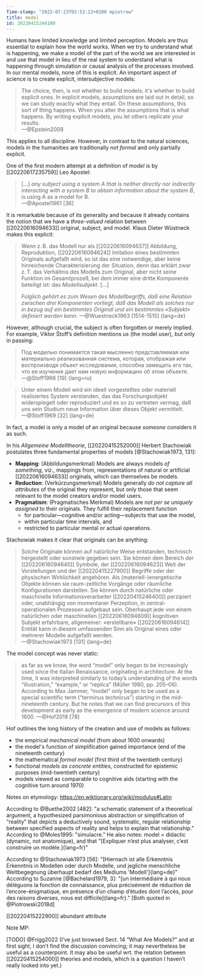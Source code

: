 ```yaml
---
Time-stamp: "2022-07-23T02:52:12+0200 mpiotrow"
title: model
id: 20220415244100
---
```


Humans have limited knowledge and limited perception.  Models are thus essential to explain how the world works.  When we try to understand what is happening, we make a model of the part of the world we are interested in and use that model in lieu of the real system to understand what is happening through simulation or causal analysis of the processes involved.  In our mental models, none of this is explicit.  An important aspect of science is to create explicit, intersubjective models:

> The choice, then, is not whether to build models; it's whether to build explicit ones.  In explicit models, assumptions are laid out in detail, so we can study exactly what they entail.  On these assumptions, this sort of thing happens.  When you alter the assumptions that is what happens.  By writing explicit models, you let others replicate your results.  
—@Epstein2008

This applies to all discipline.  However, in contrast to the natural sciences, models in the humanities are traditionally *not formal* and only partially explicit.

One of the first modern attempt at a definition of *model* is by [[20220617235759]] Leo Apostel:

> […] *any subject using a system A that is neither directly nor indirectly interacting with a system B to obtain information about the system B*, is using A as a model for B.  
—@Apostel1961 [36]

It is remarkable because of its generality and because it already contains the notion that we have a *three-valued* relation between [[20220616094633]] original, subject, and model.  Klaus Dieter Wüstneck makes this explicit:

> Wenn z. B. das Modell nur als [[20220616094637]] Abbildung, Reproduktion, [[20220616094624]] Imitation eines bestimmten Originals aufgefaßt wird, so ist das eine notwendige, aber keine hinreichende Charakterisierung der Situation, denn das erklärt zwar z. T. das Verhältnis des Modells zum Original, aber nicht seine Funktion im Gesamtprozeß, bei dem immer eine dritte Komponente beteiligt ist: das *Modellsubjekt*. […]
>
> *Folglich gehört es zum Wesen des Modellbegriffs, daß eine Relation zwischen drei Komponenten vorliegt, daß das Modell als solches nur in bezug auf ein bestimmtes Original und ein bestimmtes «Subjekt» definiert werden kann.*
—@Wuestneck1963 [1514-1515]
{lang=de}

However, although crucial, the subject is often forgotten or merely implied.  For example, Viktor Štoff’s definition mentions *us* (the model user), but only in passing:

> Под моделью понимается такая мысленно представляемая или материально реализованная система, которая, отображая или воспроизводя объект исследования, способна замещать его так, что ее изучение дает нам новую информацию об этом объекте.  
—@Stoff1966 [19]
{lang=ru}

> Unter einem Modell wird ein ideell vorgestelltes oder materiell realisiertes System verstanden, das das Forschungsobjekt widerspiegelt oder reproduziert und es so zu vertreten vermag, daß uns sein Studium neue Information über dieses Objekt vermittelt.  
—@Stoff1969 [32]
{lang=de}

In fact, a model is only a model of an original because *someone* considers it as such.

In his *Allgemeine Modelltheorie*, [[20220415252000]] Herbert Stachowiak postulates three fundamental properties of models [@Stachowiak1973, 131]:

- **Mapping**: (Abbildungsmerkmal) Models are always models *of something*, viz., mappings from, representations of natural or artificial [[20220616094633]] originals, which can themselves be models.
- **Reduction**: (Verkürzungsmerkmal) Models generally *do not capture all attributes* of the original they represent, but only those that seem relevant to the model creators and/or model users.
- **Pragmatism**: (Pragmatisches Merkmal) Models are *not per se uniquely assigned* to their originals. They fulfill their replacement function
    - for particular—cognitive and/or acting—subjects that use the model,
    - within particular time intervals, and
    - restricted to particular mental or actual operations.

Stachowiak makes it clear that originals can be anything:

> Solche Originale können auf natürliche Weise entstanden, technisch hergestellt oder sonstwie gegeben sein. Sie können dem Bereich der [[20220616094640]] Symbole, der [[20220616094623]] Welt der Vorstellungen und der [[20220415227900]] Begriffe oder der physischen Wirklichkeit angehören. Als (materiell-)energetische Objekte können sie raum-zeitliche Vorgänge oder räumliche Konfigurationen darstellen. Sie können durch natürliche oder maschinelle Informationsverarbeiter [[20220415246400]] perzipiert oder, unabhängig von momentaner Perzeption, in zentral-operationalen Prozessen aufgebaut sein. Oberhaupt jede von einem natürlichen oder maschinellen [[20220616094609]] kognitiven Subjekt erfahrbare, allgemeiner: «erstellbare» [[20220616094614]] Entität kann in diesem umfassenden Sinn als Original eines oder mehrerer Modelle aufgefaßt werden.  
—@Stachowiak1973 [131]
{lang=de}

The model concept was never static:

> as far as we know, the word “model” only began to be increasingly used since the Italian Renaissance, originating in architecture. At the time, it was interpreted similarly to today’s understanding of the words “illustration,” “example,” or “replica” (Müller 1980, pp. 205–06). According to Max Jammer, “model” only began to be used as a special scientific term (“terminus technicus”) starting in the mid-nineteenth century. But he notes that we can find precursors of this development as early as the emergence of modern science around 1600.
—@Hof2018 [78]

Hof outlines the long history of the creation and use of models as follows:
- the empirical *mechanical model* (from about 1600 onwards)
- the model's function of simplification gained importance (end of the nineteenth century)
- the mathematical *formal model* (first third of the twentieth century)
- functional *models as concrete entities*, constructed for epistemic purposes (mid-twentieth century)
- models viewed as comparable to cognitive aids (starting with the cognitive turn around 1970)

Notes on etymology:
https://en.wiktionary.org/wiki/modulus#Latin

According to @Buethe2002 [482]: "a schematic statement of a theoretical argument, a hypothesized parsimonious abstraction or simplification of “reality” that depicts a deductively sound, systematic, regular relationship between specified aspects of reality and helps to explain that relationship."
According to @Moles1995: "simulacre." He also notes: model = didactic (dynamic, not anatomique), and that "[Expliquer n’est plus analyser, c’est construire un modèle.]{lang=fr}"

According to @Stachowiak1973 [56]: "[Hiernach ist alle Erkenntnis Erkenntnis in Modellen oder durch Modelle, und jegliche menschliche Weltbegegnung überhaupt bedarf des Mediums 'Modell']{lang=de}"
According to Suzanne [@Bachelard1979, 3]: "[un intermédiaire à qui nous déléguons la fonction de connaissance, plus précisément de réduction de l’encore-énigmatique, en présence d’un champ d’études dont l’accès, pour des raisons diverses, nous est difficile]{lang=fr}." 
[Both quoted in @Piotrowski2018d]

[[20220415222900]] abundant attribute

Note MP:

[TODO] @Frigg2022 (I’ve just browsed Sect. 14 “What Are Models?” and at first sight, I don’t find the discussion convincing; it may nevertheless be useful as a counterpoint.  It may also be useful wrt. the relation between [[20220415254000]] theories and models, which is a question I haven’t really looked into yet.)

